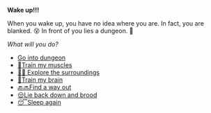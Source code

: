 **Wake up!!!**

When you wake up, you have no idea where you are. In fact, you are blanked. 😵
In front of you lies a dungeon. 🏯

_What will you do?_

- [Go into dungeon](../1/1.md)
- [💪Train my muscles](0-1A.md)
- [🙆‍♂️ Explore the surroundings](../7/0.md)
- [📖Train my brain](0-1B.md)
- [🔙🔜Find a way out](../3/1.md)
- [😒Lie back down and brood](1-1D.md)
- [😴Sleep again](../../../README.md)
